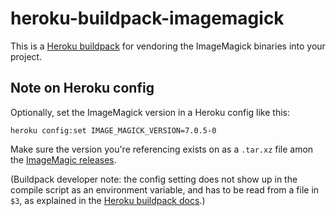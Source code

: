 heroku-buildpack-imagemagick
=================================

This is a [Heroku buildpack](http://devcenter.heroku.com/articles/buildpacks) for vendoring the ImageMagick binaries into your project.

## Note on Heroku config

Optionally, set the ImageMagick version in a Heroku config like this:

```
heroku config:set IMAGE_MAGICK_VERSION=7.0.5-0
```

Make sure the version you're referencing exists on as a `.tar.xz` file amon the [ImageMagic releases](http://www.imagemagick.org/download/releases/).

(Buildpack developer note: the config setting does not show up in the compile script as an environment variable, and has to be read from a file in `$3`, as explained in the [Heroku buildpack docs](https://devcenter.heroku.com/articles/buildpack-api#bin-compile-summary).)
